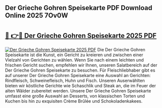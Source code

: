 ## Der Grieche Gohren Speisekarte PDF Download Online 2025 7Ov0W

# <h2><a href="http://gcdlbc3.nevu.top/?p=Der+Grieche+Gohren+Speisekarte">🔗 👉🔴 Der Grieche Gohren Speisekarte 2025 PDF</a></h2>

[![Der Grieche Gohren Speisekarte 2025 PDF](https://i.imgur.com/dBaPXMq.png)](http://gcdlbc3.nevu.top/?p=Der+Grieche+Gohren+Speisekarte)
Die Der Grieche Gohren Speisekarte ist die Kunst, ein Gericht zu kreieren und zwischen einer Vielzahl von Gerichten zu wählen. Wenn Sie nach einem leichten und frischen Gericht suchen, empfehlen wir Ihnen, unseren Salatbereich auf der Der Grieche Gohren Speisekarte zu besuchen. Für Fleischliebhaber gibt es auf unserer Der Grieche Gohren Speisekarte eine Auswahl an Gerichten: Rindfleisch, Schweinefleisch, Huhn und Fisch. Unseren Auserwählten bieten wir köstliche Gerichte wie Schaschlik und Steak an, die im Feuer der alten Wälder zubereitet werden. Unsere Der Grieche Gohren Speisekarte umfasst eine große Auswahl an Desserts, von klassischen Torten und Kuchen bis hin zu exquisiten Crème Brûlée und Schokoladenkakees.

